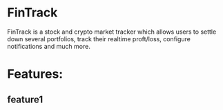 # FinTrack
FinTrack is a stock and crypto market tracker which allows users to settle down several portfolios, track their realtime proft/loss, configure notifications and much more.

# Features:
## feature1
